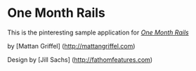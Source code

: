 # One Month Rails

This is the pinteresting sample application for
[*One Month Rails*](http://onemonthrails.com)

by [Mattan Griffel] (http://mattangriffel.com)

Design by [Jill Sachs] (http://fathomfeatures.com)